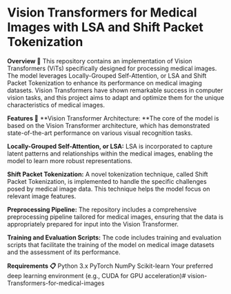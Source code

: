 # Vision Transformers for Medical Images with LSA and Shift Packet Tokenization

**Overview 🚀**
This repository contains an implementation of Vision Transformers (ViTs) specifically designed for processing medical images. The model leverages Locally-Grouped Self-Attention, or LSA and Shift Packet Tokenization to enhance its performance on medical imaging datasets. Vision Transformers have shown remarkable success in computer vision tasks, and this project aims to adapt and optimize them for the unique characteristics of medical images.

**Features 🌟**
**Vision Transformer Architecture: **The core of the model is based on the Vision Transformer architecture, which has demonstrated state-of-the-art performance on various visual recognition tasks.

**Locally-Grouped Self-Attention, or LSA:** LSA is incorporated to capture latent patterns and relationships within the medical images, enabling the model to learn more robust representations.

**Shift Packet Tokenization:** A novel tokenization technique, called Shift Packet Tokenization, is implemented to handle the specific challenges posed by medical image data. This technique helps the model focus on relevant image features.

**Preprocessing Pipeline:** The repository includes a comprehensive preprocessing pipeline tailored for medical images, ensuring that the data is appropriately prepared for input into the Vision Transformer.

**Training and Evaluation Scripts:** The code includes training and evaluation scripts that facilitate the training of the model on medical image datasets and the assessment of its performance.

**Requirements 📋**
Python 3.x
PyTorch
NumPy
Scikit-learn
Your preferred deep learning environment (e.g., CUDA for GPU acceleration)# vision-Transformers-for-medical-images
